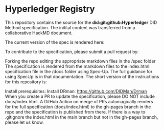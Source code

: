 # Hyperledger Registry

This repository contains the source for the **did:git:github:Hyperledger** DID Method specification. The initital content was transferred from a collaborative HackMD document.

The current version of the spec is rendered here: 

To contribute to the specification, please submit a pull request by:

Forking the repo
editing the appropriate markdown files in the /spec folder
The specification is rendered from the markdown files to the index.html specification file in the /docs folder using Spec-Up. The full guidance for using SpecUp is in that documentation. The short version of the instructions for this repository is:

Install prerequisites: 
Install DRman: https://github.com/DIDMan/Drman
When you create a PR to update the specification, please DO NOT include docs/index.html. A GitHub Action on merge of PRs automagically renders for the full specification (docs/index.html) to the gh-pages branch in the repo and the specification is published from there. If there is a way to .gitignore the index.html in the main branch but not in the gh-pages branch, please let us know.

